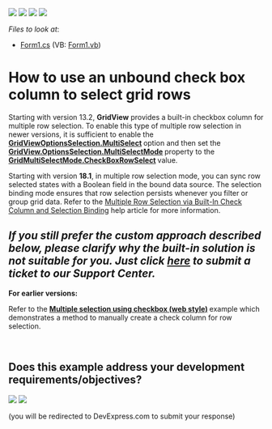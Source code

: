 <!-- default badges list -->
![](https://img.shields.io/endpoint?url=https://codecentral.devexpress.com/api/v1/VersionRange/128632187/13.2.6%2B)
[![](https://img.shields.io/badge/Open_in_DevExpress_Support_Center-FF7200?style=flat-square&logo=DevExpress&logoColor=white)](https://supportcenter.devexpress.com/ticket/details/E990)
[![](https://img.shields.io/badge/📖_How_to_use_DevExpress_Examples-e9f6fc?style=flat-square)](https://docs.devexpress.com/GeneralInformation/403183)
[![](https://img.shields.io/badge/💬_Leave_Feedback-feecdd?style=flat-square)](#does-this-example-address-your-development-requirementsobjectives)
<!-- default badges end -->

<!-- default file list -->
*Files to look at*:

* [Form1.cs](./CS/WebStyleRowSelection/Form1.cs) (VB: [Form1.vb](./VB/WebStyleRowSelection/Form1.vb))
<!-- default file list end -->
# How to use an unbound check box column to select grid rows


<p>Starting with version 13.2, <strong>GridView</strong> provides a built-in checkbox column for multiple row selection. To enable this type of multiple row selection in newer versions, it is sufficient to enable the <a href="https://documentation.devexpress.com/WindowsForms/DevExpress.XtraGrid.Views.Base.ColumnViewOptionsSelection.MultiSelect.property"><strong>GridViewOptionsSelection.MultiSelect</strong></a><strong> </strong>option and then set the <a href="https://documentation.devexpress.com/WindowsForms/DevExpress.XtraGrid.Views.Grid.GridOptionsSelection.MultiSelectMode.property"><strong>GridView.OptionsSelection.MultiSelectMode</strong></a><strong> </strong>property to the <a href="https://documentation.devexpress.com/WindowsForms/DevExpress.XtraGrid.Views.Grid.GridMultiSelectMode.enum"><strong>GridMultiSelectMode.CheckBoxRowSelect</strong></a><strong> </strong>value. </p>

Starting with version **18.1**, in multiple row selection mode, you can sync row selected states with a Boolean field in the bound data source. The selection binding mode ensures that row selection persists whenever you filter or group grid data. Refer to the [Multiple Row Selection via Built-In Check Column and Selection Binding](https://documentation.devexpress.com/WindowsForms/16439/Controls-and-Libraries/Data-Grid/Focus-and-Selection-Handling/Multiple-Row-Selection-via-Built-In-Check-Column-and-Selection-Binding) help article for more information.

## ***If you still prefer the custom approach described below, please clarify why the built-in solution is not suitable for you. Just click   [here](https://www.devexpress.com/Support/Center/Question/Create) to submit a ticket to our Support Center.***

**For earlier versions:**
<p>Refer to the <a href="https://www.devexpress.com/Support/Center/p/E1271"><strong>Multiple selection using checkbox (web style)</strong></a><strong> </strong>example which demonstrates a method to manually create a check column for row selection. </p>

<br/>


<!-- feedback -->
## Does this example address your development requirements/objectives?

[<img src="https://www.devexpress.com/support/examples/i/yes-button.svg"/>](https://www.devexpress.com/support/examples/survey.xml?utm_source=github&utm_campaign=winforms-grid-multiselect-rows-with-checkbox-column&~~~was_helpful=yes) [<img src="https://www.devexpress.com/support/examples/i/no-button.svg"/>](https://www.devexpress.com/support/examples/survey.xml?utm_source=github&utm_campaign=winforms-grid-multiselect-rows-with-checkbox-column&~~~was_helpful=no)

(you will be redirected to DevExpress.com to submit your response)
<!-- feedback end -->
